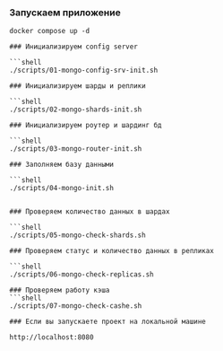 ### Запускаем приложение 

```shell
docker compose up -d

### Инициализируем config server

```shell
./scripts/01-mongo-config-srv-init.sh

### Инициализируем шарды и реплики

```shell
./scripts/02-mongo-shards-init.sh

### Инициализируем роутер и шардинг бд

```shell
./scripts/03-mongo-router-init.sh 

### Заполняем базу данными

```shell
./scripts/04-mongo-init.sh


### Проверяем количество данных в шардах

```shell
./scripts/05-mongo-check-shards.sh 

### Проверяем статус и количество данных в репликах

```shell
./scripts/06-mongo-check-replicas.sh 

### Проверяем работу кэша
```shell
./scripts/07-mongo-check-cashe.sh 

### Если вы запускаете проект на локальной машине

http://localhost:8080